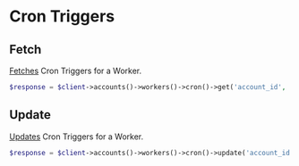 # Cron Triggers

## Fetch

[Fetches](https://developers.cloudflare.com/api/operations/worker-cron-trigger-get-cron-triggers) Cron Triggers for a Worker.

```php [php]
$response = $client->accounts()->workers()->cron()->get('account_id', 'script_name');
```

## Update

[Updates](https://developers.cloudflare.com/api/operations/worker-cron-trigger-update-cron-triggers) Cron Triggers for a Worker.

```php [php]
$response = $client->accounts()->workers()->cron()->update('account_id', 'script_name', ['*/30 * * * *']);
```